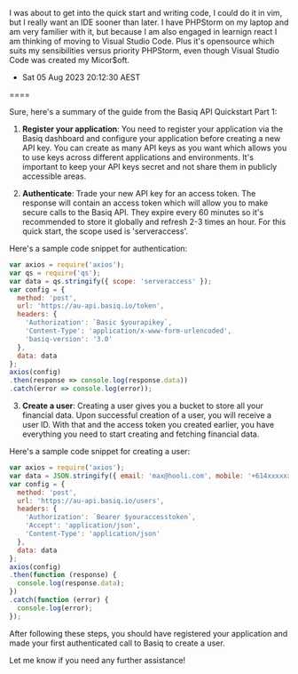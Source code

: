 I was about to get into the quick start and writing code, I could do it in vim, but I really want an IDE sooner than later.
I have PHPStorm on my laptop and am very familier with it, but because I am also engaged in learnign react I am thinking of moving to Visual Studio Code.
Plus it's opensource which suits my sensibilities versus priority PHPStorm, even though Visual Studio Code was created my Micor$oft.
- Sat 05 Aug 2023 20:12:30 AEST


====

Sure, here's a summary of the guide from the Basiq API Quickstart Part 1:

1. **Register your application**: You need to register your application via the Basiq dashboard and configure your application before creating a new API key. You can create as many API keys as you want which allows you to use keys across different applications and environments. It's important to keep your API keys secret and not share them in publicly accessible areas.

2. **Authenticate**: Trade your new API key for an access token. The response will contain an access token which will allow you to make secure calls to the Basiq API. They expire every 60 minutes so it's recommended to store it globally and refresh 2-3 times an hour. For this quick start, the scope used is 'serveraccess'.

Here's a sample code snippet for authentication:

```javascript
var axios = require('axios');
var qs = require('qs');
var data = qs.stringify({ scope: 'serveraccess' });
var config = {
  method: 'post',
  url: 'https://au-api.basiq.io/token',
  headers: { 
    'Authorization': `Basic $yourapikey`, 
    'Content-Type': 'application/x-www-form-urlencoded',
    'basiq-version': '3.0'
  },
  data: data
};
axios(config)
.then(response => console.log(response.data))
.catch(error => console.log(error));
```

3. **Create a user**: Creating a user gives you a bucket to store all your financial data. Upon successful creation of a user, you will receive a user ID. With that and the access token you created earlier, you have everything you need to start creating and fetching financial data.

Here's a sample code snippet for creating a user:

```javascript
var axios = require('axios');
var data = JSON.stringify({ email: 'max@hooli.com', mobile: '+614xxxxxxxx' });
var config = {
  method: 'post',
  url: 'https://au-api.basiq.io/users',
  headers: { 
    'Authorization': `Bearer $youraccesstoken`,
    'Accept': 'application/json',
    'Content-Type': 'application/json'
  },
  data: data
};
axios(config)
.then(function (response) {
  console.log(response.data);
})
.catch(function (error) {
  console.log(error);
});
```

After following these steps, you should have registered your application and made your first authenticated call to Basiq to create a user. 

Let me know if you need any further assistance!
